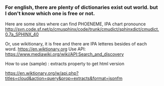 ### For english, there are plenty of dictionaries exist out world. but I don't know which one is free or not.

Here are some sites where can find PHOENEME, IPA chart pronounce
http://svn.code.sf.net/p/cmusphinx/code/trunk/cmudict/sphinxdict/cmudict.0.7a_SPHINX_40

Or, use wikitionary, it is free and there are IPA letteres besides of each word.
https://en.wiktionary.org
Use API: https://www.mediawiki.org/wiki/API:Search_and_discovery

How to use (sample) : extracts property to get html version

https://en.wiktionary.org/w/api.php?titles=cloud&action=query&prop=extracts&format=jsonfm

